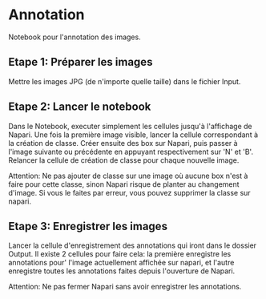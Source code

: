 # Annotation
Notebook pour l'annotation des images. 

## Etape 1: Préparer les images
Mettre les images JPG (de n'importe quelle taille) dans le fichier Input.

## Etape 2: Lancer le notebook
Dans le Notebook, executer simplement les cellules jusqu'à l'affichage de Napari. Une fois la première image visible, lancer la cellule correspondant à la création de classe. Créer ensuite des box sur Napari, puis passer à l'image suivante ou précédente en appuyant respectivement sur 'N' et 'B'. Relancer la cellule de création de classe pour chaque nouvelle image.

Attention: Ne pas ajouter de classe sur une image où aucune box n'est à faire pour cette classe, sinon Napari risque de planter au changement d'image. Si vous le faites par erreur, vous pouvez supprimer la classe sur napari.

## Etape 3: Enregistrer les images
Lancer la cellule d'enregistrement des annotations qui iront dans le dossier Output. Il existe 2 cellules pour faire cela: la première enregistre les annotations pour' l'image actuellement affichée sur napari, et l'autre enregistre toutes les annotations faites depuis l'ouverture de Napari. 

Attention: Ne pas fermer Napari sans avoir enregistrer les annotations.

